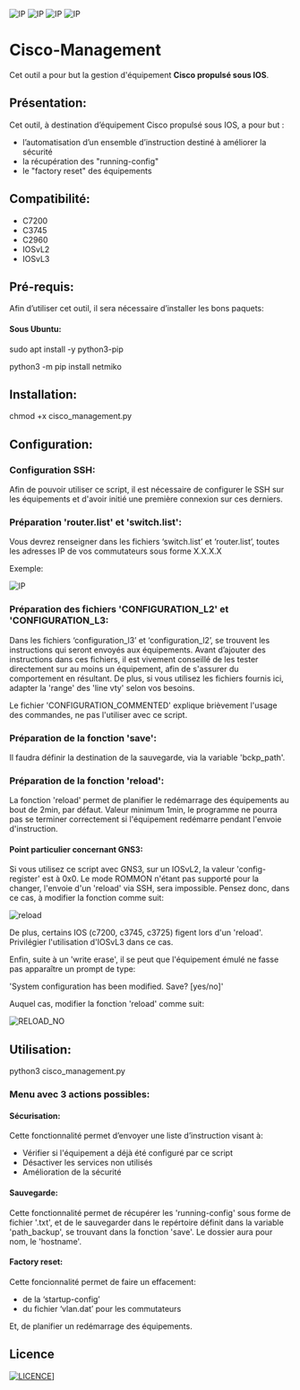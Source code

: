 ![IP](https://img.shields.io/badge/Python-3-green) ![IP](https://img.shields.io/badge/Cisco-IOS%2015-yellowgreen) ![IP](https://img.shields.io/badge/Cisco-IOS%2012-orange) ![IP](https://img.shields.io/badge/Netmiko-3.0.0-yellow)

# Cisco-Management
Cet outil a pour but la gestion d'équipement **Cisco propulsé sous IOS**.

## Présentation:

Cet outil, à destination d’équipement Cisco propulsé sous IOS, a pour but :
- l’automatisation d’un ensemble d’instruction destiné à améliorer la sécurité
- la récupération des "running-config"
- le "factory reset" des équipements

## Compatibilité:

- C7200
- C3745
- C2960
- IOSvL2
- IOSvL3

## Pré-requis:

Afin d’utiliser cet outil, il sera nécessaire d’installer les bons paquets:

#### Sous Ubuntu:

sudo apt install -y python3-pip

python3 -m pip install netmiko

## Installation:
chmod +x cisco_management.py

## Configuration:

### Configuration SSH:

Afin de pouvoir utiliser ce script, il est nécessaire de configurer le SSH sur les équipements et d'avoir initié une première connexion sur ces derniers.

### Préparation 'router.list' et 'switch.list':

Vous devrez renseigner dans les fichiers ‘switch.list’ et ‘router.list’, toutes les adresses IP de vos commutateurs sous forme X.X.X.X

Exemple:

![IP](https://user-images.githubusercontent.com/55896009/77462720-cc9d3200-6e04-11ea-9684-c545b4ab7d2a.JPG)

### Préparation des fichiers 'CONFIGURATION_L2' et 'CONFIGURATION_L3:

Dans les fichiers ‘configuration_l3’ et ‘configuration_l2’, se trouvent les instructions qui seront envoyés aux équipements.
Avant d’ajouter des instructions dans ces fichiers, il est vivement conseillé de les tester directement sur au moins un équipement, afin de s'assurer du comportement en résultant.
De plus, si vous utilisez les fichiers fournis ici, adapter la 'range' des 'line vty' selon vos besoins. 

Le fichier 'CONFIGURATION_COMMENTED' explique brièvement l'usage des commandes, ne pas l'utiliser avec ce script.

### Préparation de la fonction 'save':

Il faudra définir la destination de la sauvegarde, via la variable 'bckp_path'.

### Préparation de la fonction 'reload':

La fonction 'reload' permet de planifier le redémarrage des équipements au bout de 2min, par défaut.
Valeur minimum 1min, le programme ne pourra pas se terminer correctement si l'équipement redémarre pendant l'envoie d'instruction.

#### Point particulier concernant GNS3:
Si vous utilisez ce script avec GNS3, sur un IOSvL2, la valeur 'config-register' est à 0x0. Le mode ROMMON n'étant pas supporté pour la changer, l'envoie d'un 'reload' via SSH, sera impossible. Pensez donc, dans ce cas, à modifier la fonction comme suit:

![reload](https://user-images.githubusercontent.com/55896009/77462156-00c42300-6e04-11ea-92ef-d671cf7c090b.jpg)

De plus, certains IOS (c7200, c3745, c3725) figent lors d'un 'reload'. Privilégier l'utilisation d'IOSvL3 dans ce cas.

Enfin, suite à un 'write erase', il se peut que l'équipement émulé ne fasse pas apparaître un prompt de type:

'System configuration has been modified. Save? [yes/no]'

Auquel cas, modifier la fonction 'reload' comme suit:

![RELOAD_NO](https://user-images.githubusercontent.com/55896009/77533876-fd7a7700-6e97-11ea-92ae-b91ac88b856a.jpg)

## Utilisation:

python3 cisco_management.py

### Menu avec 3 actions possibles:

#### Sécurisation:
Cette fonctionnalité permet d’envoyer une liste d’instruction visant à:
- Vérifier si l'équipement a déjà été configuré par ce script
- Désactiver les services non utilisés
- Amélioration de la sécurité

#### Sauvegarde:
Cette fonctionnalité permet de récupérer les 'running-config' sous forme de fichier '.txt', et de le sauvegarder dans le repértoire définit dans la variable 'path_backup', se trouvant dans la fonction 'save'. Le dossier aura pour nom, le 'hostname'.

#### Factory reset:
Cette foncionnalité permet de faire un effacement:
- de la ‘startup-config’
- du fichier ‘vlan.dat’ pour les commutateurs

Et, de planifier un redémarrage des équipements.

## Licence

[![LICENCE](https://img.shields.io/badge/Licence-GPL--3.0-red)](https://www.gnu.org/licenses/gpl-3.0.fr.html)]

